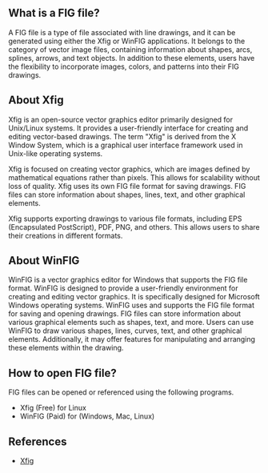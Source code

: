 ## What is a FIG file?

A FIG file is a type of file associated with line drawings, and it can be generated using either the Xfig or WinFIG applications. It belongs to the category of vector image files, containing information about shapes, arcs, splines, arrows, and text objects. In addition to these elements, users have the flexibility to incorporate images, colors, and patterns into their FIG drawings.

## About Xfig

Xfig is an open-source vector graphics editor primarily designed for Unix/Linux systems. It provides a user-friendly interface for creating and editing vector-based drawings. The term "Xfig" is derived from the X Window System, which is a graphical user interface framework used in Unix-like operating systems.

Xfig is focused on creating vector graphics, which are images defined by mathematical equations rather than pixels. This allows for scalability without loss of quality. Xfig uses its own FIG file format for saving drawings. FIG files can store information about shapes, lines, text, and other graphical elements.

Xfig supports exporting drawings to various file formats, including EPS (Encapsulated PostScript), PDF, PNG, and others. This allows users to share their creations in different formats.

## About WinFIG

WinFIG is a vector graphics editor for Windows that supports the FIG file format. WinFIG is designed to provide a user-friendly environment for creating and editing vector graphics. It is specifically designed for Microsoft Windows operating systems. WinFIG uses and supports the FIG file format for saving and opening drawings. FIG files can store information about various graphical elements such as shapes, text, and more. Users can use WinFIG to draw various shapes, lines, curves, text, and other graphical elements. Additionally, it may offer features for manipulating and arranging these elements within the drawing.

## How to open FIG file?

FIG files can be opened or referenced using the following programs.

- Xfig (Free) for Linux
- WinFIG (Paid) for (Windows, Mac, Linux)

## References
* [Xfig](https://en.wikipedia.org/wiki/Xfig)
